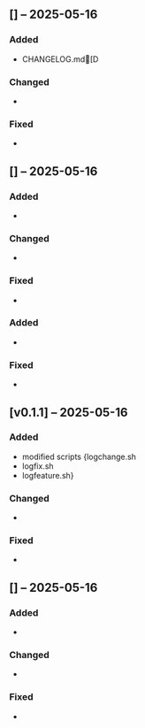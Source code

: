 
## [] – 2025-05-16
### Added
- CHANGELOG.md[D

### Changed
- 

### Fixed
- 

## [] – 2025-05-16
### Added
- 

### Changed
- 

### Fixed
- 

### Added
- 

### Fixed
- 

## [v0.1.1] – 2025-05-16
### Added
- modified scripts {logchange.sh
- logfix.sh
- logfeature.sh}

### Changed
- 

### Fixed
- 

## [] – 2025-05-16
### Added
- 

### Changed
- 

### Fixed
- 
